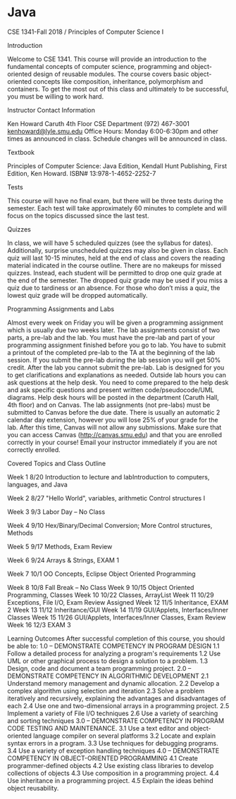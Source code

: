 # Java
CSE 1341-Fall 2018 / Principles of Computer Science I

Introduction

Welcome to CSE 1341. This course will provide an introduction to the fundamental concepts of
computer science, programming and object-oriented design of reusable modules. The course covers
basic object-oriented concepts like composition, inheritance, polymorphism and containers. To get the
most out of this class and ultimately to be successful, you must be willing to work hard.

Instructor Contact Information

Ken Howard
Caruth 4th Floor CSE Department
(972) 467-3001
kenhoward@lyle.smu.edu
Office Hours: Monday 6:00-6:30pm and other times as announced in class. 
Schedule changes will be announced in class.

Textbook

Principles of Computer Science: Java Edition, Kendall Hunt Publishing, 
First Edition, Ken Howard. ISBN# 13:978-1-4652-2252-7

Tests

This course will have no final exam, but there will be three tests during the semester. Each test will
take approximately 60 minutes to complete and will focus on the topics discussed since the last test.

Quizzes

In class, we will have 5 scheduled quizzes (see the syllabus for dates). Additionally, surprise
unscheduled quizzes may also be given in class. Each quiz will last 10-15 minutes, held at the end of
class and covers the reading material indicated in the course outline. There are no makeups for
missed quizzes. Instead, each student will be permitted to drop one quiz grade at the end of the
semester. The dropped quiz grade may be used if you miss a quiz due to tardiness or an absence. For
those who don’t miss a quiz, the lowest quiz grade will be dropped automatically.

Programming Assignments and Labs

Almost every week on Friday you will be given a programming assignment which is usually due two
weeks later. The lab assignments consist of two parts, a pre-lab and the lab.
You must have the pre-lab and part of your programming assignment finished before you go to lab.
You have to submit a printout of the completed pre-lab to the TA at the beginning of the lab session. If
you submit the pre-lab during the lab session you will get 50% credit. After the lab you cannot submit
the pre-lab. Lab is designed for you to get clarifications and explanations as needed. Outside lab hours
you can ask questions at the help desk. You need to come prepared to the help desk and ask specific
questions and present written code/pseudocode/UML diagrams. Help desk hours will be posted in the
department (Caruth Hall, 4th floor) and on Canvas.
The lab assignments (not pre-labs) must be submitted to Canvas before the due date. There is usually
an automatic 2 calendar day extension, however you will lose 25% of your grade for the lab. After this
time, Canvas will not allow any submissions. Make sure that you can access Canvas
(http://canvas.smu.edu) and that you are enrolled correctly in your course! Email your instructor
immediately if you are not correctly enrolled.

Covered Topics and Class Outline

Week 1 8/20 Introduction to lecture and labIntroduction to computers, languages, and Java

Week 2 8/27 "Hello World", variables, arithmetic Control structures I 

Week 3 9/3 Labor Day – No Class

Week 4 9/10 Hex/Binary/Decimal Conversion; More Control structures, Methods

Week 5 9/17 Methods, Exam Review

Week 6 9/24 Arrays & Strings, EXAM 1

Week 7 10/1 OO Concepts, Eclipse Object Oriented Programming

Week 8 10/8 Fall Break – No Class
Week 9 10/15 Object Oriented Programming, Classes
Week 10 10/22 Classes, ArrayList 
Week 11 10/29 Exceptions, File I/O, Exam Review Assigned
Week 12 11/5 Inheritance, EXAM 2
Week 13 11/12 Inheritance/GUI
Week 14 11/19 GUI/Applets, Interfaces/Inner Classes
Week 15 11/26 GUI/Applets, Interfaces/Inner Classes, Exam Review
Week 16 12/3 EXAM 3

Learning Outcomes
After successful completion of this course, you should be able to:
1.0 – DEMONSTRATE COMPETENCY IN PROGRAM DESIGN
1.1 Follow a detailed process for analyzing a program's requirements
1.2 Use UML or other graphical process to design a solution to a problem.
1.3 Design, code and document a team programming project.
2.0 – DEMONSTRATE COMPETENCY IN ALGORITHMIC DEVELOPMENT
2.1 Understand memory management and dynamic allocation.
2.2 Develop a complex algorithm using selection and iteration
2.3 Solve a problem iteratively and recursively, explaining the advantages and disadvantages of each
2.4 Use one and two-dimensional arrays in a programming project.
2.5 Implement a variety of File I/O techniques
2.6 Use a variety of searching and sorting techniques
3.0 – DEMONSTRATE COMPETENCY IN PROGRAM CODE TESTING AND MAINTENANCE.
3.1 Use a text editor and object-oriented language compiler on several platforms
3.2 Locate and explain syntax errors in a program.
3.3 Use techniques for debugging programs.
3.4 Use a variety of exception handling techniques
4.0 – DEMONSTRATE COMPETENCY IN OBJECT-ORIENTED PROGRAMMING
4.1 Create programmer-defined objects
4.2 Use existing class libraries to develop collections of objects
4.3 Use composition in a programming project.
4.4 Use inheritance in a programming project.
4.5 Explain the ideas behind object reusability.

